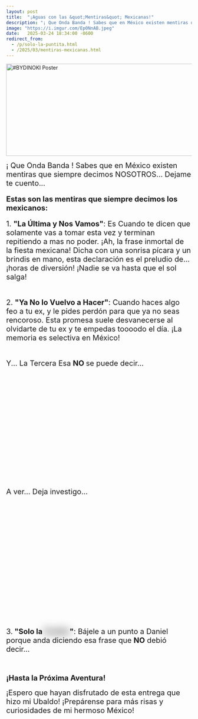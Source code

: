 ```yaml
---
layout: post
title:  "¡Aguas con las &quot;Mentiras&quot; Mexicanas!"
description: "¡ Que Onda Banda ! Sabes que en México existen mentiras que siempre decimos NOSOTROS… Dejame te cuento… Estas son las mentiras que siempre decimos los mexicanos..."
image: "https://i.imgur.com/Ep0NnAB.jpeg"
date:   2025-03-24 18:34:00 -0600
redirect_from:
  - /p/solo-la-puntita.html
  - /2025/03/mentiras-mexicanas.html
---
```


<a href="https://i.imgur.com/Ep0NnAB.jpeg"><img class="featured-imgo" draggable="false" style="height: 250px; user-select: none; object-fit: cover; aspect-ratio:1795/2110;" alt="#BYDINOKI Poster" src="https://i.imgur.com/Ep0NnAB.jpeg" width="1795" height="2110"></a>

<p data-sourcepos="5:1-5:202"><span style="font-size:20px;">¡ Que Onda Banda ! Sabes que en México existen mentiras que siempre decimos NOSOTROS… Dejame te cuento…</span></p>

<h4><span style="font-size:20px;">Estas son las mentiras que siempre decimos los mexicanos:</span></h4>
<p><span style="font-size:20px;">1. <strong>"La Última y Nos Vamos"</strong>: Es Cuando te dicen que solamente vas a tomar esta vez y terminan repitiendo a mas no poder. ¡Ah, la frase inmortal de la fiesta mexicana! Dicha con una sonrisa pícara y un brindis en mano, esta declaración es el preludio de... ¡horas de diversión! ¡Nadie se va hasta que el sol salga!</span></p>
<p>&nbsp;</p>
<p><span style="font-size:20px;">2. <strong>"Ya No lo Vuelvo a Hacer"</strong>: Cuando haces algo feo a tu ex, y le pides perdón para que ya no seas rencoroso. Esta promesa suele desvanecerse al olvidarte de tu ex y te empedas toooodo el día. ¡La memoria es selectiva en México!</span></p>
<p>&nbsp;</p>
<p><span style="font-size:20px;">Y... La Tercera Esa <strong>NO </strong>se puede decir...</span></p>
<p>&nbsp;</p>
<p>&nbsp;</p>
<p>&nbsp;</p>
<p>&nbsp;</p>
<p>&nbsp;</p>
<p>&nbsp;</p>
<p>&nbsp;</p>
<p>&nbsp;</p>
<p>&nbsp;</p>
<p>&nbsp;</p>
<p><span style="font-size:20px;">A ver... Deja investigo…</span></p>
<p>&nbsp;</p>
<p>&nbsp;</p>
<p>&nbsp;</p>
<p>&nbsp;</p>
<p>&nbsp;</p>
<p>&nbsp;</p>
<p>&nbsp;</p>
<p>&nbsp;</p>
<p>&nbsp;</p>
<p>&nbsp;</p>
<p>&nbsp;</p>
<p><span style="font-size:20px;"><strong></strong>3.<strong> "Solo la <bu>Puntita</bu>"</strong>: Bájele a un punto a Daniel porque anda diciendo esa frase que <strong>NO</strong> debió decir…</span></p>
<p>&nbsp;</p>
<h3 data-sourcepos="23:1-23:31"><span style="font-size:20px;">¡Hasta la Próxima Aventura!</span></h3>
<p data-sourcepos="25:1-25:117"><span style="font-size:20px;">¡Espero que hayan disfrutado de esta entrega que hizo mi Ubaldo! ¡Prepárense para más risas y curiosidades de mi hermoso México!</span></p>


<style>
  

  bu{
   filter: blur(12px);
   user-select: none;
   pointer-events: none;
    
  }

</style>